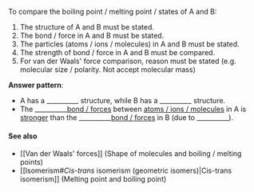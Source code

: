 To compare the boiling point / melting point / states of A and B:
1. The structure of A and B must be stated.
2. The bond / force in A and B must be stated.
3. The particles (atoms / ions / molecules) in A and B must be stated.
4. The strength of bond / force in A and B must be compared.
5. For van der Waals' force comparison, reason must be stated (e.g. molecular size / polarity. Not accept molecular mass)

**Answer pattern**:
- A has a \_\_\_\_\_\_\_\_\_\_ structure, while B has a \_\_\_\_\_\_\_\_\_\_ structure.
- The \_\_\_\_\_\_\_\_\_\_<u>bond / forces</u> between <u>atoms / ions / molecules</u> in A is <u>stronger</u> than the \_\_\_\_\_\_\_\_\_\_<u>bond / forces</u> in B (due to \_\_\_\_\_\_\_\_\_\_).

#### See also
- [[Van der Waals' forces]] (Shape of molecules and boiling / melting points)
- [[Isomerism#*Cis-trans* isomerism (geometric isomers)|Cis-trans isomerism]] (Melting point and boiling point)
